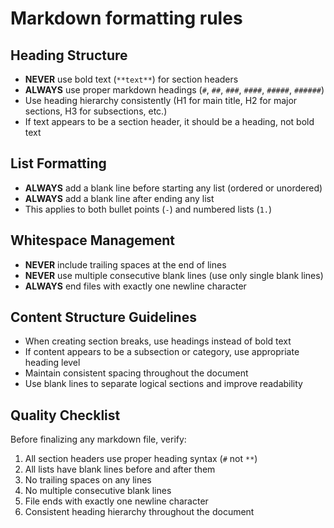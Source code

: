 # Markdown formatting rules

## Heading Structure

- **NEVER** use bold text (`**text**`) for section headers
- **ALWAYS** use proper markdown headings (`#`, `##`, `###`, `####`, `#####`, `######`)
- Use heading hierarchy consistently (H1 for main title, H2 for major sections, H3 for subsections, etc.)
- If text appears to be a section header, it should be a heading, not bold text

## List Formatting

- **ALWAYS** add a blank line before starting any list (ordered or unordered)
- **ALWAYS** add a blank line after ending any list
- This applies to both bullet points (`-`) and numbered lists (`1.`)

## Whitespace Management

- **NEVER** include trailing spaces at the end of lines
- **NEVER** use multiple consecutive blank lines (use only single blank lines)
- **ALWAYS** end files with exactly one newline character

## Content Structure Guidelines

- When creating section breaks, use headings instead of bold text
- If content appears to be a subsection or category, use appropriate heading level
- Maintain consistent spacing throughout the document
- Use blank lines to separate logical sections and improve readability

## Quality Checklist

Before finalizing any markdown file, verify:

1. All section headers use proper heading syntax (`#` not `**`)
2. All lists have blank lines before and after them
3. No trailing spaces on any lines
4. No multiple consecutive blank lines
5. File ends with exactly one newline character
6. Consistent heading hierarchy throughout the document